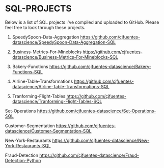 # SQL-PROJECTS

Below is a list of SQL projects I've compiled and uploaded to GitHub. Please feel free to look through these projects.

1. SpeedySpoon-Data-Aggregation
https://github.com/cjfuentes-datascience/SpeedySpoon-Data-Aggregation-SQL

2. Business-Metrics-For-Mineblocks
https://github.com/cjfuentes-datascience/Business-Metrics-For-Mineblocks-SQL

3. Bakery-Functions
https://github.com/cjfuentes-datascience/Bakery-Functions-SQL

4. Airline-Table-Transformations
https://github.com/cjfuentes-datascience/Airline-Table-Transformations-SQL

5. Tranforming-Flight-Tables
https://github.com/cjfuentes-datascience/Tranforming-Flight-Tables-SQL

Set-Operations
https://github.com/cjfuentes-datascience/Set-Operations-SQL

Customer-Segmentation
https://github.com/cjfuentes-datascience/Customer-Segmentation-SQL

New-York-Restaurants 
https://github.com/cjfuentes-datascience/New-York-Restaurants-SQL

Fraud-Detection
https://github.com/cjfuentes-datascience/Fraud-Detection-Python
